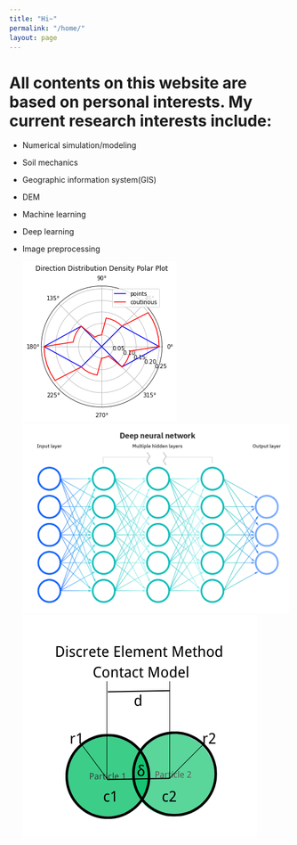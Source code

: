 ```yaml
---
title: "Hi~"
permalink: "/home/"
layout: page
---
```


# All contents on this website are based on personal interests. My current research interests include:
* Numerical simulation/modeling
* Soil mechanics
* Geographic information system(GIS)
* DEM
* Machine learning
* Deep learning
* Image preprocessing



  <div>
    <div class="img">
        <img src ="/assets/polar1.png" alt="first picture">
    </div>
    <div class="img">
        <img src ="/assets/dl_intro.png" alt="second picture">
    </div>
    <div class="img">
        <img src ="/assets/contactmodel.png" alt="third picture">
    </div>
  </div>





